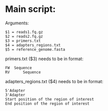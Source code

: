 # Main script:
Arguments:

	$1 = reads1.fq.gz
	$2 = reads2.fq.gz
	$3 = primers.txt
	$4 = adapters_regions.txt
	$5 = reference_genome.fasta
primers.txt ($3) needs to be in format: 

  	FW 	Sequence
	RV  	Sequence
			 
adapters_regions.txt ($4) needs to be in format:

	5'Adapter
	3'Adapter
 	Start position of the region of interest
  	End position of the region of interest

